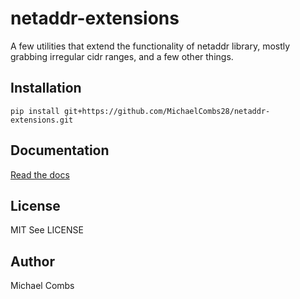 netaddr-extensions
==================

A few utilities that extend the functionality of netaddr library,
mostly grabbing irregular cidr ranges, and a few other things.

## Installation
```pip install git+https://github.com/MichaelCombs28/netaddr-extensions.git```


## Documentation
[Read the docs](http://netaddr-extensions.readthedocs.org/en/latest/)

## License
MIT See LICENSE

## Author
Michael Combs
